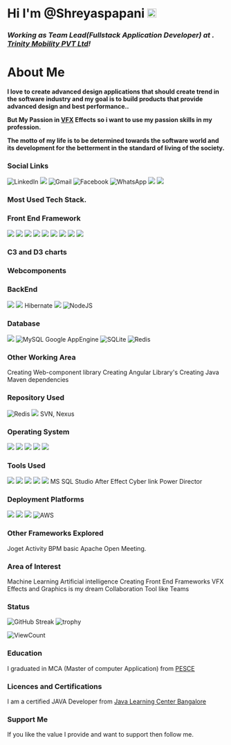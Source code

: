 # Hi  I'm @Shreyaspapani <img src="https://raw.githubusercontent.com/MartinHeinz/MartinHeinz/master/wave.gif" height="21">

<h3><i>Working as Team Lead(Fullstack Application Developer) at . <a href="https://www.trinitymobility.com//">Trinity Mobility PVT Ltd</a>!</i></h3>

# About Me
**I love to create advanced design applications that should create trend in the software industry and my goal is to build products that provide advanced design and best performance..**

**But My Passion in <a href="https://www.adobe.com/in/products/aftereffects/vfx-visual-effects.html">VFX</a> Effects so i want to use my passion skills in my profession.**

**The motto of my life is to be determined towards the software world and its development for the betterment in the standard of living of the society.**

### Social Links
<img alt="LinkedIn" src="https://img.shields.io/badge/linkedin-%230077B5.svg?style=for-the-badge&logo=linkedin&logoColor=white"/> <img src="https://img.shields.io/badge/GitHub-100000?style=for-the-badge&logo=github&logoColor=white"> <img alt="Gmail" src="https://img.shields.io/badge/Gmail-D14836?style=for-the-badge&logo=gmail&logoColor=white" /> <img alt="Facebook" src="https://img.shields.io/badge/Facebook-%231877F2.svg?style=for-the-badge&logo=Facebook&logoColor=white"/> <img alt="WhatsApp" src="https://img.shields.io/badge/WhatsApp-25D366?style=for-the-badge&logo=whatsapp&logoColor=white"/> <img src="https://img.shields.io/badge/Twitter-1DA1F2?style=for-the-badge&logo=twitter&logoColor=white"> <img src="https://img.shields.io/badge/Instagram-E4405F?style=for-the-badge&logo=instagram&logoColor=white">

### Most Used Tech Stack.

### Front End Framework
<img src="https://img.shields.io/badge/Angular-DD0031?style=for-the-badge&logo=angular&logoColor=white"> <img src="https://img.shields.io/badge/AngularJS-E23237?style=for-the-badge&logo=angularjs&logoColor=white"> <img src="https://img.shields.io/badge/Ionic-3880FF?style=for-the-badge&logo=ionic&logoColor=white"> <img src="https://img.shields.io/badge/HTML-239120?style=for-the-badge&logo=html5&logoColor=white"> <img src="https://img.shields.io/badge/CSS-239120?&style=for-the-badge&logo=css3&logoColor=white"> <img src="https://img.shields.io/badge/Sass-CC6699?style=for-the-badge&logo=sass&logoColor=white"> <img src="https://img.shields.io/badge/Bootstrap-563D7C?style=for-the-badge&logo=bootstrap&logoColor=white"> <img src="https://img.shields.io/badge/JavaScript-F7DF1E?style=for-the-badge&logo=javascript&logoColor=black"> <img src="https://img.shields.io/badge/TypeScript-007ACC?style=for-the-badge&logo=typescript&logoColor=white">

### C3 and D3 charts

### Webcomponents

### BackEnd
<img src="https://img.shields.io/badge/Java-ED8B00?style=for-the-badge&logo=java&logoColor=white"> <img src="https://img.shields.io/badge/Spring-6DB33F?style=for-the-badge&logo=spring&logoColor=white"> Hibernate <img src="https://img.shields.io/badge/Android-3DDC84?style=for-the-badge&logo=android&logoColor=white">
<img alt="NodeJS" src="https://img.shields.io/badge/node.js-%2343853D.svg?style=for-the-badge&logo=node-dot-js&logoColor=white"/>

### Database
<img src="https://img.shields.io/badge/Microsoft_SQL_Server-CC2927?style=for-the-badge&logo=microsoft-sql-server&logoColor=white"> <img alt="MySQL" src="https://img.shields.io/badge/mysql-%2300f.svg?style=for-the-badge&logo=mysql&logoColor=white"/> Google AppEngine <img alt="SQLite" src ="https://img.shields.io/badge/sqlite-%2307405e.svg?style=for-the-badge&logo=sqlite&logoColor=white"/> <img alt="Redis" src="https://img.shields.io/badge/redis-%23DD0031.svg?style=for-the-badge&logo=redis&logoColor=white"/>

### Other Working Area
Creating Web-component library
Creating Angular Library's
Creating Java Maven dependencies

### Repository Used
<img alt="Redis" src="https://img.shields.io/badge/GitHub-100000?style=for-the-badge&logo=github&logoColor=white"/> <img src="https://img.shields.io/badge/Git-F05032?style=for-the-badge&logo=git&logoColor=white">
SVN,
Nexus

### Operating System
<img src="https://img.shields.io/badge/Windows-0078D6?style=for-the-badge&logo=windows&logoColor=white"> <img src="https://img.shields.io/badge/Linux-FCC624?style=for-the-badge&logo=linux&logoColor=black"> <img src="https://img.shields.io/badge/Ubuntu-E95420?style=for-the-badge&logo=ubuntu&logoColor=whit"> <img src="https://img.shields.io/badge/Android-3DDC84?style=for-the-badge&logo=android&logoColor=white"> <img src="https://img.shields.io/badge/Windows_XP-003399?style=for-the-badge&logo=windows-xp&logoColor=white">

### Tools Used
<img src="https://img.shields.io/badge/Visual_Studio_Code-0078D4?style=for-the-badge&logo=visual%20studio%20code&logoColor=white"> <img src="https://img.shields.io/badge/Eclipse-2C2255?style=for-the-badge&logo=eclipse&logoColor=white"> <img src="https://img.shields.io/badge/Adobe%20Photoshop-31A8FF?style=for-the-badge&logo=Adobe%20Photoshop&logoColor=black"> <img src="https://img.shields.io/badge/Postman-FF6C37?style=for-the-badge&logo=Postman&logoColor=white">
<img src="https://img.shields.io/badge/PowerBI-F2C811?style=for-the-badge&logo=Power%20BI&logoColor=white">
MS SQL Studio
After Effect
Cyber link Power Director

### Deployment Platforms
<img src="https://img.shields.io/badge/microsoft%20azure-0089D6?style=for-the-badge&logo=microsoft-azure&logoColor=white"> <img src="https://img.shields.io/badge/firebase-ffca28?style=for-the-badge&logo=firebase&logoColor=black"> <img src="https://img.shields.io/badge/Google_Cloud-4285F4?style=for-the-badge&logo=google-cloud&logoColor=white">
<img alt="AWS" src="https://img.shields.io/badge/AWS-%23FF9900.svg?style=for-the-badge&logo=amazon-aws&logoColor=white"/>


### Other Frameworks Explored
Joget
Activity BPM basic
Apache Open Meeting.

### Area of Interest
Machine Learning
Artificial intelligence
Creating Front End Frameworks
VFX Effects and Graphics is my dream
Collaboration Tool like Teams
### Status

![GitHub Streak](https://github-readme-streak-stats.herokuapp.com/?user=shreyaspapani&theme=algolia) ![trophy](https://github-profile-trophy.vercel.app/?username=shreyaspapani&title=Commit,Stars,Repositories,PullRequest,Followers&theme=darkhub)

![ViewCount](https://views.whatilearened.today/views/github/shreyaspapani/views.svg)

### Education
I graduated in MCA (Master of computer Application) from <a href="http://www.pescemandya.org/">PESCE</a>

### Licences and Certifications

I am a certified JAVA Developer from <a href="https://coursecube.com/">Java Learning Center Bangalore</a>

### Support Me
If you like the value I provide and want to support then  follow me.
